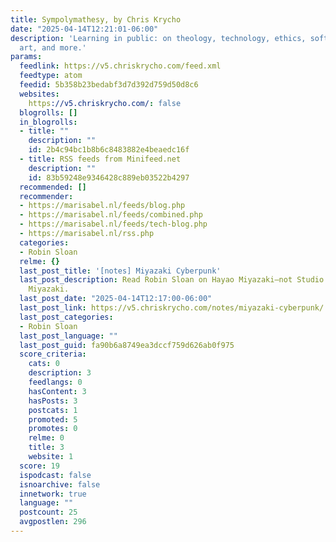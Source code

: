 ```yaml
---
title: Sympolymathesy, by Chris Krycho
date: "2025-04-14T12:21:01-06:00"
description: 'Learning in public: on theology, technology, ethics, software, politics,
  art, and more.'
params:
  feedlink: https://v5.chriskrycho.com/feed.xml
  feedtype: atom
  feedid: 5b358b23bedabf3d7d392d759d50d8c6
  websites:
    https://v5.chriskrycho.com/: false
  blogrolls: []
  in_blogrolls:
  - title: ""
    description: ""
    id: 2b4c94bc1b8b6c8483882e4beaedc16f
  - title: RSS feeds from Minifeed.net
    description: ""
    id: 83b59248e9346428c889eb03522b4297
  recommended: []
  recommender:
  - https://marisabel.nl/feeds/blog.php
  - https://marisabel.nl/feeds/combined.php
  - https://marisabel.nl/feeds/tech-blog.php
  - https://marisabel.nl/rss.php
  categories:
  - Robin Sloan
  relme: {}
  last_post_title: '[notes] Miyazaki Cyberpunk'
  last_post_description: Read Robin Sloan on Hayao Miyazaki—not Studio Ghibli, just
    Miyazaki.
  last_post_date: "2025-04-14T12:17:00-06:00"
  last_post_link: https://v5.chriskrycho.com/notes/miyazaki-cyberpunk/
  last_post_categories:
  - Robin Sloan
  last_post_language: ""
  last_post_guid: fa90b6a8749ea3dccf759d626ab0f975
  score_criteria:
    cats: 0
    description: 3
    feedlangs: 0
    hasContent: 3
    hasPosts: 3
    postcats: 1
    promoted: 5
    promotes: 0
    relme: 0
    title: 3
    website: 1
  score: 19
  ispodcast: false
  isnoarchive: false
  innetwork: true
  language: ""
  postcount: 25
  avgpostlen: 296
---
```

